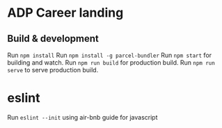 # ADP Career landing

## Build & development
Run `npm install`
Run `npm install -g parcel-bundler`
Run `npm start` for building and watch.
Run `npm run build` for production build.
Run `npm run serve` to serve production build.

# eslint
Run `eslint --init` using air-bnb guide for javascript